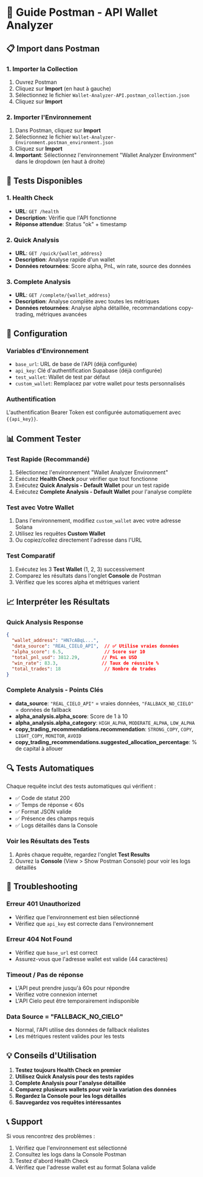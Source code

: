 # 🚀 Guide Postman - API Wallet Analyzer

## 📋 Import dans Postman

### 1. Importer la Collection
1. Ouvrez Postman
2. Cliquez sur **Import** (en haut à gauche)
3. Sélectionnez le fichier `Wallet-Analyzer-API.postman_collection.json`
4. Cliquez sur **Import**

### 2. Importer l'Environnement
1. Dans Postman, cliquez sur **Import**
2. Sélectionnez le fichier `Wallet-Analyzer-Environment.postman_environment.json`
3. Cliquez sur **Import**
4. **Important**: Sélectionnez l'environnement "Wallet Analyzer Environment" dans le dropdown (en haut à droite)

## 🎯 Tests Disponibles

### 1. Health Check
- **URL**: `GET /health`
- **Description**: Vérifie que l'API fonctionne
- **Réponse attendue**: Status "ok" + timestamp

### 2. Quick Analysis
- **URL**: `GET /quick/{wallet_address}`
- **Description**: Analyse rapide d'un wallet
- **Données retournées**: Score alpha, PnL, win rate, source des données

### 3. Complete Analysis  
- **URL**: `GET /complete/{wallet_address}`
- **Description**: Analyse complète avec toutes les métriques
- **Données retournées**: Analyse alpha détaillée, recommandations copy-trading, métriques avancées

## 🔧 Configuration

### Variables d'Environnement
- `base_url`: URL de base de l'API (déjà configurée)
- `api_key`: Clé d'authentification Supabase (déjà configurée)
- `test_wallet`: Wallet de test par défaut
- `custom_wallet`: Remplacez par votre wallet pour tests personnalisés

### Authentification
L'authentification Bearer Token est configurée automatiquement avec `{{api_key}}`.

## 📊 Comment Tester

### Test Rapide (Recommandé)
1. Sélectionnez l'environnement "Wallet Analyzer Environment"
2. Exécutez **Health Check** pour vérifier que tout fonctionne
3. Exécutez **Quick Analysis - Default Wallet** pour un test rapide
4. Exécutez **Complete Analysis - Default Wallet** pour l'analyse complète

### Test avec Votre Wallet
1. Dans l'environnement, modifiez `custom_wallet` avec votre adresse Solana
2. Utilisez les requêtes **Custom Wallet** 
3. Ou copiez/collez directement l'adresse dans l'URL

### Test Comparatif
1. Exécutez les 3 **Test Wallet** (1, 2, 3) successivement
2. Comparez les résultats dans l'onglet **Console** de Postman
3. Vérifiez que les scores alpha et métriques varient

## 📈 Interpréter les Résultats

### Quick Analysis Response
```json
{
  "wallet_address": "HN7cABqL...",
  "data_source": "REAL_CIELO_API",  // ✅ Utilise vraies données
  "alpha_score": 6.5,               // Score sur 10
  "total_pnl_usd": 3812.29,        // PnL en USD
  "win_rate": 83.3,                // Taux de réussite %
  "total_trades": 18                // Nombre de trades
}
```

### Complete Analysis - Points Clés
- **data_source**: `"REAL_CIELO_API"` = vraies données, `"FALLBACK_NO_CIELO"` = données de fallback
- **alpha_analysis.alpha_score**: Score de 1 à 10
- **alpha_analysis.alpha_category**: `HIGH_ALPHA`, `MODERATE_ALPHA`, `LOW_ALPHA`
- **copy_trading_recommendations.recommendation**: `STRONG_COPY`, `COPY`, `LIGHT_COPY`, `MONITOR`, `AVOID`
- **copy_trading_recommendations.suggested_allocation_percentage**: % de capital à allouer

## 🔍 Tests Automatiques

Chaque requête inclut des tests automatiques qui vérifient :
- ✅ Code de statut 200
- ✅ Temps de réponse < 60s  
- ✅ Format JSON valide
- ✅ Présence des champs requis
- ✅ Logs détaillés dans la Console

### Voir les Résultats des Tests
1. Après chaque requête, regardez l'onglet **Test Results**
2. Ouvrez la **Console** (View > Show Postman Console) pour voir les logs détaillés

## 🚨 Troubleshooting

### Erreur 401 Unauthorized
- Vérifiez que l'environnement est bien sélectionné
- Vérifiez que `api_key` est correcte dans l'environnement

### Erreur 404 Not Found
- Vérifiez que `base_url` est correct
- Assurez-vous que l'adresse wallet est valide (44 caractères)

### Timeout / Pas de réponse
- L'API peut prendre jusqu'à 60s pour répondre
- Vérifiez votre connexion internet
- L'API Cielo peut être temporairement indisponible

### Data Source = "FALLBACK_NO_CIELO"
- Normal, l'API utilise des données de fallback réalistes
- Les métriques restent valides pour les tests

## 💡 Conseils d'Utilisation

1. **Testez toujours Health Check en premier**
2. **Utilisez Quick Analysis pour des tests rapides**
3. **Complete Analysis pour l'analyse détaillée**
4. **Comparez plusieurs wallets pour voir la variation des données**
5. **Regardez la Console pour les logs détaillés**
6. **Sauvegardez vos requêtes intéressantes**

## 📞 Support

Si vous rencontrez des problèmes :
1. Vérifiez que l'environnement est sélectionné
2. Consultez les logs dans la Console Postman
3. Testez d'abord Health Check
4. Vérifiez que l'adresse wallet est au format Solana valide

